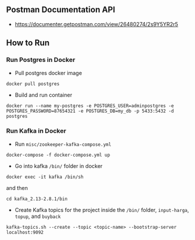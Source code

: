 ## Postman Documentation API
- https://documenter.getpostman.com/view/26480274/2s9Y5YR2r5

## How to Run
### Run Postgres in Docker
- Pull postgres docker image 
```
docker pull postgres
```
- Build and run container
```
docker run --name my-postgres -e POSTGRES_USER=adminpostgres -e POSTGRES_PASSWORD=87654321 -e POSTGRES_DB=my_db -p 5433:5432 -d postgres
```

### Run Kafka in Docker
- Run `misc/zookeeper-kafka-compose.yml`
```
docker-compose -f docker-compose.yml up
```
- Go into kafka `/bin/` folder in docker
```
docker exec -it kafka /bin/sh
```
and then
```
cd kafka_2.13-2.8.1/bin
```
- Create Kafka topics for the project inside the `/bin/` folder, `input-harga`, `topup`, and `buyback`
```
kafka-topics.sh --create --topic <topic-name> --bootstrap-server localhost:9092
```
